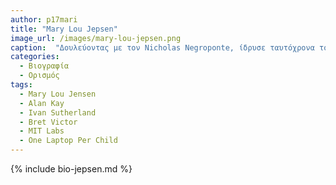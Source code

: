 ```yaml
---
author: p17mari
title: "Mary Lou Jepsen" 
image_url: /images/mary-lou-jepsen.png 
caption:  "Δουλεύοντας με τον Nicholas Negroponte, ίδρυσε ταυτόχρονα το One Laptop per Child, έναν υπολογιστή 100 δολαρίων, τον φορητό υπολογιστή χαμηλότερης κατανάλωσης που κατασκευάστηκε ποτέ." 
categories:
  - Βιογραφία 
  - Ορισμός 
tags:
  - Mary Lou Jensen
  - Alan Kay 
  - Ivan Sutherland
  - Bret Victor
  - MIT Labs
  - One Laptop Per Child
---
```



{% include bio-jepsen.md %}
